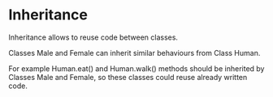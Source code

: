 # Inheritance

Inheritance allows to reuse code between classes.

Classes Male and Female can inherit similar behaviours from Class Human.

For example Human.eat() and Human.walk() methods should be inherited by Classes Male and Female, so these classes could reuse already written code.
